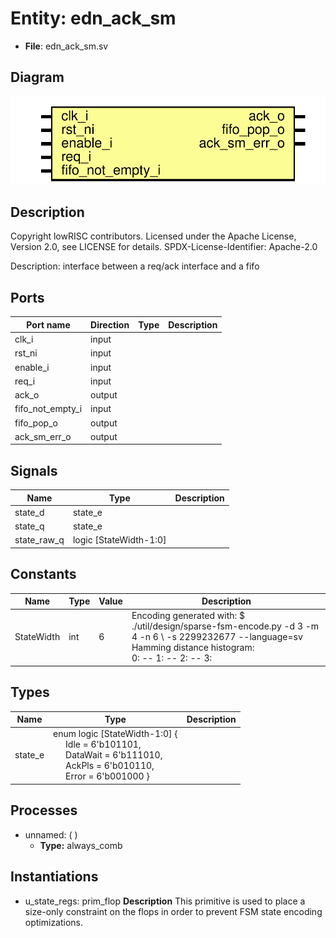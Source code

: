 # Entity: edn_ack_sm

- **File**: edn_ack_sm.sv
## Diagram

![Diagram](edn_ack_sm.svg "Diagram")
## Description

 Copyright lowRISC contributors.
 Licensed under the Apache License, Version 2.0, see LICENSE for details.
 SPDX-License-Identifier: Apache-2.0

 Description: interface between a req/ack interface and a fifo


## Ports

| Port name        | Direction | Type | Description |
| ---------------- | --------- | ---- | ----------- |
| clk_i            | input     |      |             |
| rst_ni           | input     |      |             |
| enable_i         | input     |      |             |
| req_i            | input     |      |             |
| ack_o            | output    |      |             |
| fifo_not_empty_i | input     |      |             |
| fifo_pop_o       | output    |      |             |
| ack_sm_err_o     | output    |      |             |
## Signals

| Name        | Type                   | Description |
| ----------- | ---------------------- | ----------- |
| state_d     | state_e                |             |
| state_q     | state_e                |             |
| state_raw_q | logic [StateWidth-1:0] |             |
## Constants

| Name       | Type | Value | Description                                                                                                                                                                                                                                                                                                                                                                                          |
| ---------- | ---- | ----- | ---------------------------------------------------------------------------------------------------------------------------------------------------------------------------------------------------------------------------------------------------------------------------------------------------------------------------------------------------------------------------------------------------- |
| StateWidth | int  | 6     |  Encoding generated with:  $ ./util/design/sparse-fsm-encode.py -d 3 -m 4 -n 6 \       -s 2299232677 --language=sv<br>  Hamming distance histogram:<br>   0: --   1: --   2: --   3: |||||||||||||||||||| (50.00%)   4: ||||||||||||| (33.33%)   5: |||||| (16.67%)   6: --<br>  Minimum Hamming distance: 3  Maximum Hamming distance: 5  Minimum Hamming weight: 1  Maximum Hamming weight: 4<br>  |
## Types

| Name    | Type                                                                                                                                                                                                                                                                                              | Description |
| ------- | ------------------------------------------------------------------------------------------------------------------------------------------------------------------------------------------------------------------------------------------------------------------------------------------------- | ----------- |
| state_e | enum logic [StateWidth-1:0] {<br><span style="padding-left:20px">     Idle      = 6'b101101,<br><span style="padding-left:20px">      DataWait  = 6'b111010,<br><span style="padding-left:20px">      AckPls    = 6'b010110,<br><span style="padding-left:20px">      Error     = 6'b001000     } |             |
## Processes
- unnamed: (  )
  - **Type:** always_comb
## Instantiations

- u_state_regs: prim_flop
**Description**
 This primitive is used to place a size-only constraint on the
 flops in order to prevent FSM state encoding optimizations.

